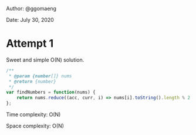 Author: @ggomaeng

Date: July 30, 2020

# Attempt 1

Sweet and simple O(N) solution.

```js
/**
 * @param {number[]} nums
 * @return {number}
 */
var findNumbers = function(nums) {
    return nums.reduce((acc, curr, i) => nums[i].toString().length % 2 === 0 ? acc + 1 : acc, 0);
};
```


Time complexity: O(N)

Space complexity: O(N)